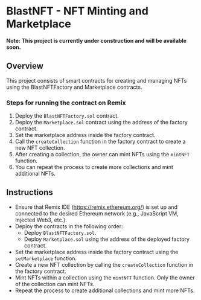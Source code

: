 # BlastNFT - NFT Minting and Marketplace

**Note: This project is currently under construction and will be available soon.**

## Overview

This project consists of smart contracts for creating and managing NFTs using the BlastNFTFactory and Marketplace contracts.

### Steps for running the contract on Remix

1. Deploy the `BlastNFTFactory.sol` contract.
2. Deploy the `Marketplace.sol` contract using the address of the factory contract.
3. Set the marketplace address inside the factory contract.
4. Call the `createCollection` function in the factory contract to create a new NFT collection.
5. After creating a collection, the owner can mint NFTs using the `mintNFT` function.
6. You can repeat the process to create more collections and mint additional NFTs.

## Instructions

- Ensure that Remix IDE (https://remix.ethereum.org/) is set up and connected to the desired Ethereum network (e.g., JavaScript VM, Injected Web3, etc.).
- Deploy the contracts in the following order:
    - Deploy `BlastNFTFactory.sol`.
    - Deploy `Marketplace.sol` using the address of the deployed factory contract.
- Set the marketplace address inside the factory contract using the `setMarketplace` function.
- Create a new NFT collection by calling the `createCollection` function in the factory contract.
- Mint NFTs within a collection using the `mintNFT` function. Only the owner of the collection can mint NFTs.
- Repeat the process to create additional collections and mint more NFTs.